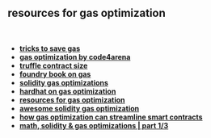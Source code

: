 ## resources for gas optimization

<br>

* **[tricks to save gas](https://github.com/go-outside-labs/web3-toolkit-sol/tree/main/advanced_knowledge/saving_gas)**
* **[gas optimization by code4arena](https://code4rena.com/reports/2022-05-opensea-seaport/#gas-optimizations)**
* **[truffle contract size](https://github.com/IoBuilders/truffle-contract-size)**
* **[foundry book on gas](https://book.getfoundry.sh/forge/gas-reports)**
* **[solidity gas optimizations](https://mirror.xyz/haruxe.eth/DW5verFv8KsYOBC0SxqWORYry17kPdeS94JqOVkgxAA)**
* **[hardhat on gas optimization](https://medium.com/@thelasthash/%EF%B8%8F-gas-optimization-with-hardhat-1e553eaea311)**
* **[resources for gas optimization](https://github.com/kadenzipfel/gas-optimizations)**
* **[awesome solidity gas optimization](https://github.com/iskdrews/awesome-solidity-gas-optimization)**
* **[how gas optimization can streamline smart contracts](https://medium.com/@ayomilk1/maximizing-efficiency-how-gas-optimization-can-streamline-your-smart-contracts-4bafcc6bf321)**
* **[math, solidity & gas optimizations | part 1/3](https://officercia.mirror.xyz/vtVVxbV35ETiBGxm-IpcFPcsK2_ZkL7vgiiGUkeSsP0)**
